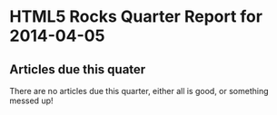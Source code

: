 HTML5 Rocks Quarter Report for 2014-04-05
=========================================

Articles due this quater
------------------------

There are no articles due this quarter, either all is good, or something messed up!

